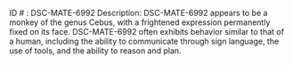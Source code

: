 ID # : DSC-MATE-6992
Description: DSC-MATE-6992 appears to be a monkey of the genus Cebus, with a frightened expression permanently fixed on its face. DSC-MATE-6992 often exhibits behavior similar to that of a human, including the ability to communicate through sign language, the use of tools, and the ability to reason and plan.